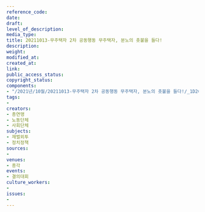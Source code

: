 ```yaml
---
reference_code: 
date: 
draft: 
level_of_description: 
media_type: 
title: 20211013-무주택자 2차 공동행동 무주택자, 분노의 촛불을 들다!
description: 
weight: 
modified_at: 
created_at: 
link: 
public_access_status: 
copyright_status: 
components:
- "/2021년/10월/20211013-무주택자 2차 공동행동 무주택자, 분노의 촛불을 들다!/_1D20164.jpg"
tags:
- 
creators:
- 총연맹
- 노동단체
- 사회단체
subjects:
- 재벌외투
- 정치정책
sources:
- 
venues:
- 종각
events:
- 결의대회
culture_workers:
- 
issues:
- 
---
```

